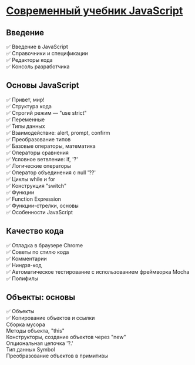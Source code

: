 # [Современный учебник JavaScript](https://learn.javascript.ru)

Введение
-----------------------------------
✅ Введение в JavaScript  
✅ Справочники и спецификации  
✅ Редакторы кода   
✅ Консоль разработчика

Основы JavaScript
-----------------------------------
✅ Привет, мир!  
✅ Структура кода  
✅ Строгий режим — "use strict"  
✅ Переменные  
✅ Типы данных  
✅ Взаимодействие: alert, prompt, confirm  
✅ Преобразование типов  
✅ Базовые операторы, математика  
✅ Операторы сравнения  
✅ Условное ветвление: if, '?'  
✅ Логические операторы  
✅ Оператор объединения с null '??'  
✅ Циклы while и for  
✅ Конструкция "switch"  
✅ Функции  
✅ Function Expression  
✅ Функции-стрелки, основы  
✅ Особенности JavaScript  

Качество кода
-----------------------------------
✅ Отладка в браузере Chrome  
✅ Советы по стилю кода  
✅ Комментарии  
✅ Ниндзя-код  
✅ Автоматическое тестирование c использованием фреймворка Mocha  
✅ Полифилы  

Объекты: основы
-----------------------------------
✅ Объекты  
✅ Копирование объектов и ссылки  
Сборка мусора  
Методы объекта, "this"  
Конструкторы, создание объектов через "new"  
Опциональная цепочка '?.'  
Тип данных Symbol  
Преобразование объектов в примитивы  
